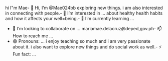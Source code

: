 hi I"m Mae- 👋 Hi, I’m @Mae024bb
exploring new things. i am also interested in connecting with people.- 👀 I’m interested in ...
about healthy health habits and how it affects your well=being.- 🌱 I’m currently learning ...
- 💞️ I’m looking to collaborate on ...
mariamae.delacruz@deped,gov.ph- 📫 How to reach me ...
- 😄 Pronouns: ...
i enjoy teaching so much and i am very passionate about it. i also want to explore new things and do social work as well.- ⚡ Fun fact: ...

<!---
Mae024bb/Mae024bb is a ✨ special ✨ repository because its `README.md` (this file) appears on your GitHub profile.
You can click the Preview link to take a look at your changes.
--->
